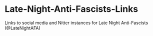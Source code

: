 # Late-Night-Anti-Fascists-Links
Links to social media and Nitter instances for Late Night Anti-Fascists (@LateNightAFA)
